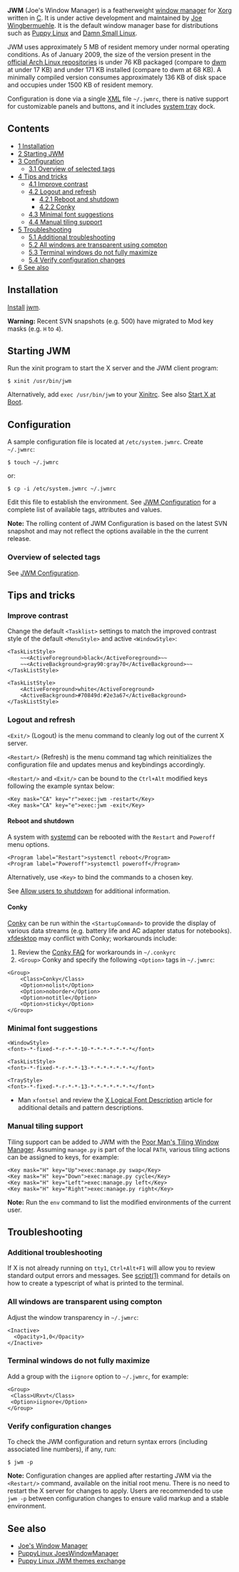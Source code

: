 **JWM** (Joe's Window Manager) is a featherweight [window manager](/index.php/Window_manager "Window manager") for [Xorg](/index.php/Xorg "Xorg") written in [C](https://en.wikipedia.org/wiki/C_(programming_language) "wikipedia:C (programming language)"). It is under active development and maintained by [Joe Wingbermuehle](http://joewing.net/about.shtml). It is the default window manager base for distributions such as [Puppy Linux](http://www.puppylinux.org/) and [Damn Small Linux](http://damnsmalllinux.org/).

JWM uses approximately 5 MB of resident memory under normal operating conditions. As of January 2009, the size of the version present in the [official Arch Linux repositories](/index.php/Official_repositories "Official repositories") is under 76 KB packaged (compare to [dwm](/index.php/Dwm "Dwm") at under 17 KB) and under 171 KB installed (compare to dwm at 68 KB). A minimally compiled version consumes approximately 136 KB of disk space and occupies under 1500 KB of resident memory.

Configuration is done via a single [XML](https://en.wikipedia.org/wiki/XML "wikipedia:XML") file `~/.jwmrc`, there is native support for customizable panels and buttons, and it includes [system tray](https://en.wikipedia.org/wiki/Taskbar "wikipedia:Taskbar") dock.

## Contents

*   [1 Installation](#Installation)
*   [2 Starting JWM](#Starting_JWM)
*   [3 Configuration](#Configuration)
    *   [3.1 Overview of selected tags](#Overview_of_selected_tags)
*   [4 Tips and tricks](#Tips_and_tricks)
    *   [4.1 Improve <Tasklist> contrast](#Improve_.3CTasklist.3E_contrast)
    *   [4.2 Logout and refresh](#Logout_and_refresh)
        *   [4.2.1 Reboot and shutdown](#Reboot_and_shutdown)
        *   [4.2.2 Conky](#Conky)
    *   [4.3 Minimal font suggestions](#Minimal_font_suggestions)
    *   [4.4 Manual tiling support](#Manual_tiling_support)
*   [5 Troubleshooting](#Troubleshooting)
    *   [5.1 Additional troubleshooting](#Additional_troubleshooting)
    *   [5.2 All windows are transparent using compton](#All_windows_are_transparent_using_compton)
    *   [5.3 Terminal windows do not fully maximize](#Terminal_windows_do_not_fully_maximize)
    *   [5.4 Verify configuration changes](#Verify_configuration_changes)
*   [6 See also](#See_also)

## Installation

[Install](/index.php/Install "Install") [jwm](https://www.archlinux.org/packages/?name=jwm).

**Warning:** Recent SVN snapshots (e.g. 500) have migrated to Mod key masks (e.g. `H` to `4`).

## Starting JWM

Run the xinit program to start the X server and the JWM client program:

```
$ xinit /usr/bin/jwm

```

Alternatively, add `exec /usr/bin/jwm` to your [Xinitrc](/index.php/Xinitrc "Xinitrc"). See also [Start X at Boot](/index.php/Start_X_at_Boot "Start X at Boot").

## Configuration

A sample configuration file is located at `/etc/system.jwmrc`. Create `~/.jwmrc`:

```
$ touch ~/.jwmrc

```

or:

```
$ cp -i /etc/system.jwmrc ~/.jwmrc

```

Edit this file to establish the environment. See [JWM Configuration](http://joewing.net/programs/jwm/config.shtml) for a complete list of available tags, attributes and values.

**Note:** The rolling content of JWM Configuration is based on the latest SVN snapshot and may not reflect the options available in the the current release.

### Overview of selected tags

See [JWM Configuration](http://joewing.net/projects/jwm/config.shtml).

## Tips and tricks

### Improve <Tasklist> contrast

Change the default `<Tasklist>` settings to match the improved contrast style of the default `<MenuStyle>` and active `<WindowStyle>`:

```
<TaskListStyle>
    ~~<ActiveForeground>black</ActiveForeground>~~
    ~~<ActiveBackground>gray90:gray70</ActiveBackground>~~
</TaskListStyle>

<TaskListStyle>
    <ActiveForeground>white</ActiveForeground>
    <ActiveBackground>#70849d:#2e3a67</ActiveBackground>
</TaskListStyle>
```

### Logout and refresh

`<Exit/>` (Logout) is the menu command to cleanly log out of the current X server.

`<Restart/>` (Refresh) is the menu command tag which reinitializes the configuration file and updates menus and keybindings accordingly.

`<Restart/>` and `<Exit/>` can be bound to the `Ctrl+Alt` modified keys following the example syntax below:

```
<Key mask="CA" key="r">exec:jwm -restart</Key>
<Key mask="CA" key="e">exec:jwm -exit</Key>

```

#### Reboot and shutdown

A system with [systemd](/index.php/Systemd "Systemd") can be rebooted with the `Restart` and `Poweroff` menu options.

```
<Program label="Restart">systemctl reboot</Program>
<Program label="Poweroff">systemctl poweroff</Program>

```

Alternatively, use `<Key>` to bind the commands to a chosen key.

See [Allow users to shutdown](/index.php/Allow_users_to_shutdown "Allow users to shutdown") for additional information.

#### Conky

[Conky](/index.php/Conky "Conky") can be run within the `<StartupCommand>` to provide the display of various data streams (e.g. battery life and AC adapter status for notebooks). [xfdesktop](https://www.archlinux.org/packages/?name=xfdesktop) may conflict with Conky; workarounds include:

1.  Review the [Conky FAQ](http://conky.sourceforge.net/faq.html) for workarounds in `~/.conkyrc`
2.  `<Group>` Conky and specify the following `<Option>` tags in `~/.jwmrc`:

```
<Group>
    <Class>Conky</Class>
    <Option>nolist</Option>
    <Option>noborder</Option>
    <Option>notitle</Option>
    <Option>sticky</Option>
</Group>
```

### Minimal font suggestions

```
<WindowStyle>
<font>-*-fixed-*-r-*-*-10-*-*-*-*-*-*-*</font>

<TaskListStyle>
<font>-*-fixed-*-r-*-*-13-*-*-*-*-*-*-*</font>

<TrayStyle>
<font>-*-fixed-*-r-*-*-13-*-*-*-*-*-*-*</font>
```

*   Man `xfontsel` and review the [X Logical Font Description](https://en.wikipedia.org/wiki/X_logical_font_description "wikipedia:X logical font description") article for additional details and pattern descriptions.

### Manual tiling support

Tiling support can be added to JWM with the [Poor Man's Tiling Window Manager](https://github.com/TheWanderer/stiler/tree/master). Assuming `manage.py` is part of the local `PATH`, various tiling actions can be assigned to keys, for example:

```
<Key mask="H" key="Up">exec:manage.py swap</Key>
<Key mask="H" key="Down">exec:manage.py cycle</Key>
<Key mask="H" key="Left">exec:manage.py left</Key>
<Key mask="H" key="Right">exec:manage.py right</Key>

```

**Note:** Run the `env` command to list the modified environments of the current user.

## Troubleshooting

### Additional troubleshooting

If X is not already running on `tty1`, `Ctrl+Alt+F1` will allow you to review standard output errors and messages. See [script(1)](https://jlk.fjfi.cvut.cz/arch/manpages/man/script.1) command for details on how to create a typescript of what is printed to the terminal.

### All windows are transparent using compton

Adjust the window transparency in `~/.jwmrc`:

```
<Inactive>
  <Opacity>1,0</Opacity>
</Inactive>

```

### Terminal windows do not fully maximize

Add a group with the `iignore` option to `~/.jwmrc`, for example:

```
<Group>
 <Class>URxvt</Class>
 <Option>iignore</Option>
</Group>

```

### Verify configuration changes

To check the JWM configuration and return syntax errors (including associated line numbers), if any, run:

```
$ jwm -p

```

**Note:** Configuration changes are applied after restarting JWM via the `<Restart/>` command, available on the initial root menu. There is no need to restart the X server for changes to apply. Users are recommended to use `jwm -p` between configuration changes to ensure valid markup and a stable environment.

## See also

*   [Joe's Window Manager](http://joewing.net/projects/jwm/index.shtml)
*   [PuppyLinux JoesWindowManager](http://puppylinux.org/wikka/JoesWindowManager)
*   [Puppy Linux JWM themes exchange](http://www.murga-linux.com/puppy/viewtopic.php?t=23260)